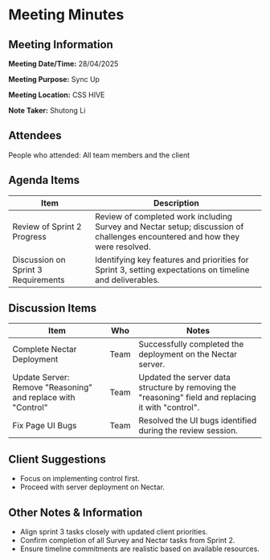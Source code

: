 # Meeting Minutes

## Meeting Information

**Meeting Date/Time:** 28/04/2025

**Meeting Purpose:** Sync Up

**Meeting Location:** CSS HIVE

**Note Taker:** Shutong Li

## Attendees

People who attended: All team members and the client

## Agenda Items


| Item                                | Description                                                                                                                  |
| ----------------------------------- | ---------------------------------------------------------------------------------------------------------------------------- |
| Review of Sprint 2 Progress         | Review of completed work including Survey and Nectar setup; discussion of challenges encountered and how they were resolved. |
| Discussion on Sprint 3 Requirements | Identifying key features and priorities for Sprint 3, setting expectations on timeline and deliverables.                     |

## Discussion Items


| Item                                                         | Who  | Notes                                                                                                |
| ------------------------------------------------------------ | ---- | ---------------------------------------------------------------------------------------------------- |
| Complete Nectar Deployment                                   | Team | Successfully completed the deployment on the Nectar server.                                          |
| Update Server: Remove "Reasoning" and replace with "Control" | Team | Updated the server data structure by removing the "reasoning" field and replacing it with "control". |
| Fix Page UI Bugs                                             | Team | Resolved the UI bugs identified during the review session.                                           |

## Client Suggestions

- Focus on implementing control first.
- Proceed with server deployment on Nectar.

## Other Notes & Information

- Align sprint 3 tasks closely with updated client priorities.
- Confirm completion of all Survey and Nectar tasks from Sprint 2.
- Ensure timeline commitments are realistic based on available resources.
